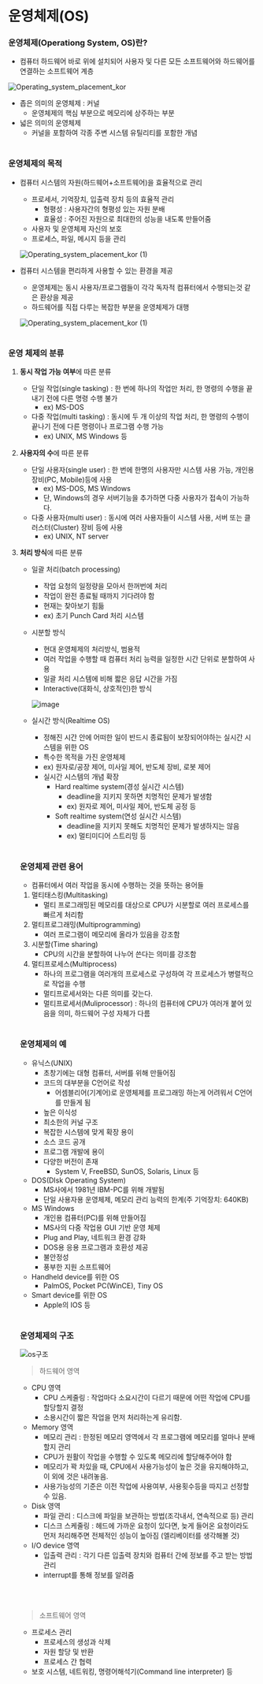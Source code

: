 # 운영체제(OS)

### 운영체제(Operationg System, OS)란?

- 컴퓨터 하드웨어 바로 위에 설치되어 사용자 및 다른 모든 소프트웨어와 하드웨어를 연결하는 소프트웨어 계층

![Operating_system_placement_kor](https://user-images.githubusercontent.com/77624879/162798641-2e606c64-085b-453d-8ca1-26a5b7dd37b6.png)

- 좁은 의미의 운영체제 : 커널
    - 운영체제의 핵심 부분으로 메모리에 상주하는 부분
- 넓은 의미의 운영체제
    - 커널을 포함하여 각종 주변 시스템 유틸리티를 포함한 개념
<br><br>    

### 운영체제의 목적

- 컴퓨터 시스템의 자원(하드웨어+소프트웨어)을 효율적으로 관리
    - 프로세서, 기억장치, 입출력 장치 등의 효율적 관리
        - 형평성 : 사용자간의 형평성 있는 자원 분배
        - 효율성 : 주어진 자원으로 최대한의 성능을 내도록 만들어줌
    - 사용자 및 운영체제 자신의 보호
    - 프로세스, 파일, 메시지 등을 관리
    
    ![Operating_system_placement_kor (1)](https://user-images.githubusercontent.com/77624879/162798785-027d78e4-6331-46bd-b6e9-427ec25bb758.png)
    <br>

- 컴퓨터 시스템을 편리하게 사용할 수 있는 환경을 제공
    - 운영체제는 동시 사용자/프로그램들이 각각 독자적 컴퓨터에서 수행되는것 같은 환상을 제공
    - 하드웨어를 직접 다루는 복잡한 부분을 운영체제가 대행
    
    ![Operating_system_placement_kor (1)](https://user-images.githubusercontent.com/77624879/162798940-eb48b697-8e52-4221-8a1b-d386f4aa6329.png)
<br><br>

### 운영 체제의 분류

1. **동시 작업 가능 여부**에 따른 분류
    - 단일 작업(single tasking) : 한 번에 하나의 작업만 처리, 한 명령의 수행을 끝내기 전에 다른 명령 수행 불가
        - ex) MS-DOS
    - 다중 작업(multi tasking) : 동시에 두 개 이상의 작업 처리, 한 명령의 수행이 끝나기 전에 다른 명령이나 프로그램 수행 가능
        - ex) UNIX, MS Windows 등
        
2. **사용자의 수**에 따른 분류
    - 단일 사용자(single user) : 한 번에 한명의 사용자만 시스템 사용 가능, 개인용 장비(PC, Mobile)등에 사용
        - ex) MS-DOS, MS Windows
        - 단, Windows의 경우 서버기능을 추가하면 다중 사용자가 접속이 가능하다.
    - 다중 사용자(multi user) : 동시에 여러 사용자들이 시스템 사용, 서버 또는 클러스터(Cluster) 장비 등에 사용
        - ex) UNIX, NT server
        
3. **처리 방식**에 따른 분류
    - 일괄 처리(batch processing)
        - 작업 요청의 일정량을 모아서 한꺼번에 처리
        - 작업이 완전 종료될 때까지 기다려야 함
        - 현재는 찾아보기 힘듦
        - ex) 초기 Punch Card 처리 시스템
    - 시분할 방식
        - 현대 운영체제의 처리방식, 범용적
        - 여러 작업을 수행할 때 컴퓨터 처리 능력을 일정한 시간 단위로 분할하여 사용
        - 일괄 처리 시스템에 비해 짧은 응답 시간을 가짐
        - Interactive(대화식, 상호적인)한 방식
        
        ![image](https://user-images.githubusercontent.com/77624879/162799411-3bd4e5ef-cc30-43bb-be53-4e248713c7b3.png)

    - 실시간 방식(Realtime OS)
        - 정해진 시간 안에 어떠한 일이 반드시 종료됨이 보장되어야하는 실시간 시스템을 위한 OS
        - 특수한 목적을 가진 운영체제
        - ex) 원자로/공장 제어, 미사일 제어, 반도체 장비, 로봇 제어
        - 실시간 시스템의 개념 확장
            - Hard realtime system(경성 실시간 시스템)
                - deadline을 지키지 못하면 치명적인 문제가 발생함
                - ex) 원자로 제어, 미사일 제어, 반도체 공정 등
            - Soft realtime system(연성 실시간 시스템)
                - deadline을 지키지 못해도 치명적인 문제가 발생하지는 않음
                - ex) 멀티미디어 스트리밍 등
    <br><br>
    ### 운영체제 관련 용어
    
    - 컴퓨터에서 여러 작업을 동시에 수행하는 것을 뜻하는 용어들
    1. 멀티태스킹(Multitasking)
        - 멀티 프로그래밍된 메모리를 대상으로 CPU가 시분할로 여러 프로세스를 빠르게 처리함
    2. 멀티프로그래밍(Multiprogramming)
        - 여러 프로그램이 메모리에 올라가 있음을 강조함
    3. 시분할(Time sharing)
        - CPU의 시간을 분할하여 나누어 쓴다는 의미를 강조함
    4. 멀티프로세스(Multiprocess)
        - 하나의 프로그램을 여러개의 프로세스로 구성하여 각 프로세스가 병렬적으로 작업을 수행
        - 멀티프로세서와는 다른 의미를 갖는다.
        - 멀티프로세서(Muliprocessor) : 하나의 컴퓨터에 CPU가 여러개 붙어 있음을 의미, 하드웨어 구성 자체가 다름
     <br><br>
    ### 운영체제의 예
    
    - 유닉스(UNIX)
        - 초창기에는 대형 컴퓨터, 서버를 위해 만들어짐
        - 코드의 대부분을 C언어로 작성
            - 어셈블리어(기계어)로 운영체제를 프로그래밍 하는게 어려워서 C언어를 만들게 됨
        - 높은 이식성
        - 최소한의 커널 구조
        - 복잡한 시스템에 맞게 확장 용이
        - 소스 코드 공개
        - 프로그램 개발에 용이
        - 다양한 버전이 존재
            - System V, FreeBSD, SunOS, Solaris, Linux 등
    - DOS(DIsk Operating System)
        - MS사에서 1981년 IBM-PC를 위해 개발됨
        - 단일 사용자용 운영체제, 메모리 관리 능력의 한계(주 기억장치: 640KB)
    - MS Windows
        - 개인용 컴퓨터(PC)를 위해 만들어짐
        - MS사의 다중 작업용 GUI 기반 운영 체제
        - Plug and Play, 네트워크 환경 강화
        - DOS용 응용 프로그램과 호환성 제공
        - 불안정성
        - 풍부한 지원 소프트웨어
    - Handheld device를 위한 OS
        - PalmOS, Pocket PC(WinCE), Tiny OS
    - Smart device를 위한 OS
        - Apple의 IOS 등
     <br><br>
    ### 운영체제의 구조
    
   ![os구조](https://user-images.githubusercontent.com/77624879/162799450-5adf99c0-bdb5-4f24-a7b5-487afcedf5ef.jpg)

    > 하드웨어 영역
    > 
    - CPU 영역
        - CPU 스케줄링 : 작업마다 소요시간이 다르기 때문에 어떤 작업에 CPU를 할당할지 결정
        - 소용시간이 짧은 작업을 먼저 처리하는게 유리함.
    - Memory 영역
        - 메모리 관리 : 한정된 메모리 영역에서 각 프로그램에 메모리를 얼마나 분배할지 관리
        - CPU가 원활이 작업을 수행할 수 있도록 메모리에 할당해주어야 함
        - 메모리가 꽉 차있을 때, CPU에서 사용가능성이 높은 것을 유지해야하고, 이 외에 것은 내려놓음.
        - 사용가능성의 기준은 이전 작업에 사용여부, 사용횟수등을 따지고 선정할 수 있음.
    - Disk 영역
        - 파일 관리 : 디스크에 파일을 보관하는 방법(조각내서, 연속적으로 등) 관리
        - 디스크 스케줄링 : 헤드에 가까운 요청이 있다면, 늦게 들어온 요청이라도 먼저 처리해주면 전체적인 성능이 높아짐 (엘리베이터를 생각해볼 것)
    - I/O device 영역
        - 입출력 관리 : 각기 다른 입출력 장치와 컴퓨터 간에 정보를 주고 받는 방법 관리
        - interrupt를 통해 정보를 알려줌
        
     <br><br>
    > 소프트웨어 영역
    > 
    - 프로세스 관리
        - 프로세스의 생성과 삭제
        - 자원 할당 및 반환
        - 프로세스 간 협력
    - 보호 시스템, 네트워킹, 명령어해석기(Command line interpreter) 등

